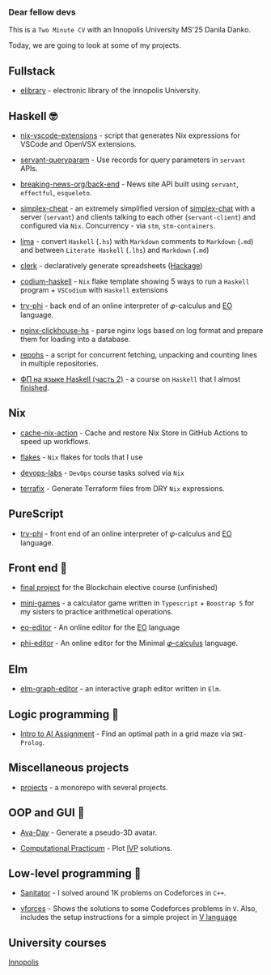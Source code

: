 ### Dear fellow devs

This is a `Two Minute CV` with an Innopolis University MS'25 Danila Danko.

Today, we are going to look at some of my projects.

## Fullstack

* [elibrary](https://github.com/deemp/elibrary) - electronic library of the Innopolis University.

## Haskell 🤓

* [nix-vscode-extensions](https://github.com/nix-community/nix-vscode-extensions) - script that generates Nix expressions for VSCode and OpenVSX extensions.

* [servant-queryparam](https://hackage.haskell.org/package/servant-queryparam-core) - Use records for query parameters in `servant` APIs.

* [breaking-news-org/back-end](https://github.com/breaking-news-org/back-end) -  News site API built using `servant`, `effectful`, `esqueleto`.

* [simplex-cheat](https://github.com/deemp/projects/tree/main/haskell/simplex-cheat#readme) - an extremely simplified version of [simplex-chat](https://github.com/simplex-chat/simplex-chat#readme) with a server (`servant`) and clients talking to each other (`servant-client`) and configured via `Nix`. Concurrency - via `stm`, `stm-containers`.

* [lima](https://github.com/deemp/lima#readme) - convert `Haskell` (`.hs`) with `Markdown` comments to `Markdown` (`.md`) and between `Literate Haskell` (`.lhs`) and `Markdown` (`.md`)

* [clerk](https://github.com/deemp/clerk#readme) - declaratively generate spreadsheets ([Hackage](https://hackage.haskell.org/package/clerk))

* [codium-haskell](https://github.com/deemp/flakes/tree/main/templates/codium/haskell#readme) - `Nix` flake template showing 5 ways to run a `Haskell` program + `VSCodium` with `Haskell` extensions

* [try-phi](https://github.com/objectionary/try-phi#readme) - back end of an online interpreter of 𝜑-calculus and [EO](https://github.com/objectionary/eo) language.

* [nginx-clickhouse-hs](https://github.com/deemp/projects/tree/main/haskell/nginx-clickhouse-hs#readme) - parse nginx logs based on log format and prepare them for loading into a database.

* [repohs](https://github.com/deemp/projects/tree/main/haskell/repohs#readme) - a script for concurrent fetching, unpacking and counting lines in multiple repositories.

* [ФП на языке Haskell (часть 2)](https://stepik.org/cert/1492090) - a course on `Haskell` that I almost [finished](https://stepik.org/users/124553190).

## Nix

* [cache-nix-action](https://github.com/nix-community/cache-nix-action#readme) - Cache and restore Nix Store in GitHub Actions to speed up workflows.

* [flakes](https://github.com/deemp/flakes#readme) - `Nix` flakes for tools that I use

* [devops-labs](https://github.com/deemp/devops-labs-with-nix#readme) - `DevOps` course tasks solved via `Nix`

* [terrafix](https://github.com/deemp/terrafix) - Generate Terraform files from DRY `Nix` expressions.

## PureScript

* [try-phi](https://github.com/objectionary/try-phi#readme) - front end of an online interpreter of 𝜑-calculus and [EO](https://github.com/objectionary/eo) language.

## Front end 🤕

* [final project](https://github.com/deemp/projects/tree/main/blockchain/final-project#readme) for the Blockchain elective course (unfinished)

* [mini-games](https://github.com/deemp/mini-games) - a calculator game written in `Typescript` + `Boostrap 5` for my sisters to practice arithmetical operations.

* [eo-editor](https://github.com/deemp/eo-editor) - An online editor for the [EO](https://github.com/objectionary/eo) language

* [phi-editor](https://github.com/deemp/phi-editor) - An online editor for the Minimal [𝜑-calculus](https://arxiv.org/abs/2204.07454) language.

## Elm

* [elm-graph-editor](https://github.com/deemp/elm-graph-editor) - an interactive graph editor written in `Elm`.

## Logic programming 🤯

* [Intro to AI Assignment]([https://github.com/deemp/AI](https://github.com/deemp/projects/tree/bf4d075601b3edd55a5145a49a2e6ac238025257/prolog/maze)) - Find an optimal path in a grid maze via `SWI-Prolog`.

## Miscellaneous projects

* [projects](https://github.com/deemp/projects) - a monorepo with several projects.

## OOP and GUI 🥸

* [Ava-Day](https://github.com/RO-DIS/Ava-day) - Generate a pseudo-3D avatar.

* [Computational Practicum](https://github.com/deemp/ComputationalPracticum) - Plot [IVP](https://en.wikipedia.org/wiki/Initial_value_problem) solutions.

## Low-level programming 🤠

* [Sanitator](https://codeforces.com/profile/sanitator) - I solved around 1K problems on Codeforces in `C++`.

* [vforces](https://github.com/deemp/vforces) - Shows the solutions to some Codeforces problems in `V`. Also, includes the setup instructions for a simple project in [V language](https://github.com/vlang/v)

## University courses

[Innopolis](https://github.com/deemp/Innopolis)
